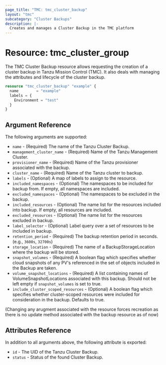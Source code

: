 ```yaml
---
page_title: "TMC: tmc_cluster_backup"
layout: "tmc"
subcategory: "Cluster Backups"
description: |-
  Creates and manages a Cluster Backup in the TMC platform
---
```


# Resource: tmc_cluster_group

The TMC Cluster Backup resource allows requesting the creation of a cluster backup in Tanzu Mission Control (TMC). It also deals with managing the attributes and lifecycle of the cluster backup.

```terraform
resource "tmc_cluster_backup" "example" {
  name        = "example"
  labels = {
    Environment = "test"
  }
}
```

## Argument Reference

The following arguments are supported:

* `name` - (Required) The name of the Tanzu Cluster Backup.
* `management_cluster_name` - (Required) Name of the Tanzu Management Cluster.
* `provisioner_name` - (Required) Name of the Tanzu provisioner associated with the backup.
* `cluster_name` - (Required) Name of the Tanzu cluster to backup.
* `labels` - (Optional) A map of labels to assign to the resource.
* `included_namespaces` - (Optional) The namespaces to be included for backup from. If empty, all namespaces are included.
* `excluded_namespaces` - (Optional) The namespaces to be excluded in the backup.
* `included_resources` - (Optional) The name list for the resources included into backup. If empty, all resources are included.
* `excluded_resources` - (Optional) The name list for the resources excluded in backup.
* `label_selector` - (Optional) Label query over a set of resources to be included in backup.
* `retention_period` - (Required) The backup retention period in seconds. (e.g., `3600s`, `32700s`)
* `storage_location` - (Required) The name of a BackupStorageLocation where the backup will be stored.
* `snapshot_volumes` - (Required) A boolean flag which specifies whether cloud snapshots of any PV's referenced in the set of objects included in the Backup are taken.
* `volume_snapshot_locations` - (Required) A list containing names of VolumeSnapshotLocations associated with this backup. Should not be left empty if `snapshot_volumes` is set to true.
* `include_cluster_scoped_resources` - (Optional) A boolean flag which specifies whether cluster-scoped resources were included for consideration in the backup. Defaults to true.

(Changing any arugment associated with the resource forces recreation as there is no update method associated with the backup resource as of now)

## Attributes Reference

In addition to all arguments above, the following attribute is exported:

* `id` - The UID of the Tanzu Cluster Backup.
* `status` - Status of the found Cluster Backup.